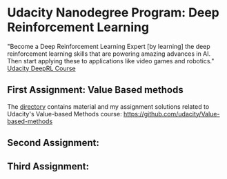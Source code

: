 # Udacity Nanodegree Program: Deep Reinforcement Learning
"Become a Deep Reinforcement Learning Expert [by learning] the deep reinforcement learning skills that are powering amazing advances in AI. Then start applying these to applications like video games and robotics." <br>
[Udacity DeepRL Course](https://www.udacity.com/course/deep-reinforcement-learning-nanodegree--nd893)

## First Assignment: Value Based methods
The [directory](https://github.com/Steinheilig/DeepRL_Udacity/value_based) contains material and my assignment solutions related to Udacity's Value-based Methods course: https://github.com/udacity/Value-based-methods

## Second Assignment: 

## Third Assignment: 
